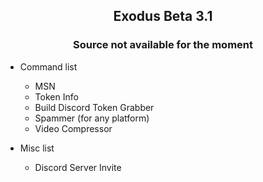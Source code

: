 <h2 align="center">
  Exodus Beta 3.1
</h2>

<h3 align="center">
  Source not available for the moment
</h3> 

- Command list
  - MSN
  - Token Info
  - Build Discord Token Grabber
  - Spammer (for any platform)
  - Video Compressor 

- Misc list
  - Discord Server Invite
